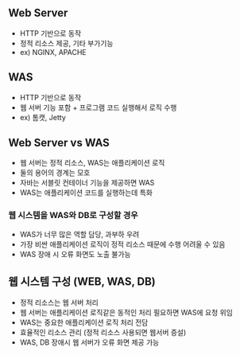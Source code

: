 ## Web Server

- HTTP 기반으로 동작
- 정적 리소스 제공, 기타 부가기능
-  ex) NGINX, APACHE

## WAS

- HTTP 기반으로 동작
- 웹 서버 기능 포함 + 프로그램 코드 실행해서 로직 수행
- ex) 톰캣, Jetty

## Web Server vs WAS

- 웹 서버는 정적 리소스, WAS는 애플리케이션 로직
- 둘의 용어의 경계는 모호
- 자바는 서블릿 컨테이너 기능을 제공하면 WAS
- WAS는 애플리케이션 코드를 실행하는데 특화

### 웹 시스템을 WAS와 DB로 구성할 경우

- WAS가 너무 많은 역할 담당, 과부하 우려
- 가장 비싼 애플리케이션 로직이 정적 리소스 때문에 수행 어려울 수 있음
- WAS 장애 시 오류 화면도 노출 불가능

## 웹 시스템 구성 (WEB, WAS, DB)

- 정적 리소스는 웹 서버 처리
- 웹 서버는 애플리케이션 로직같은 동적인 처리 필요하면 WAS에 요청 위임
- WAS는 중요한 애플리케이션 로직 처리 전담
- 효율적인 리소스 관리 (정적 리소스 사용되면 웹서버 증설)
- WAS, DB 장애시 웹 서버가 오류 화면 제공 가능

